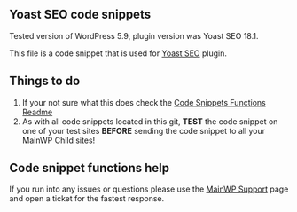 ## Yoast SEO code snippets

Tested version of WordPress 5.9, plugin version was Yoast SEO 18.1.

This file is a code snippet that is used for [Yoast SEO](https://wordpress.org/plugins/wordpress-seo/) plugin. 

## Things to do

1. If your not sure what this does check the [Code Snippets Functions Readme](https://github.com/mainwp/Code-Snippets-Functions/blob/master/README.md)
2. As with all code snippets located in this git, **TEST** the code snippet on one of your test sites **BEFORE** sending the code snippet to all your MainWP Child sites!

## Code snippet functions help

If you run into any issues or questions please use the [MainWP Support](https://mainwp.com/support/) page and open a ticket for the fastest response.
